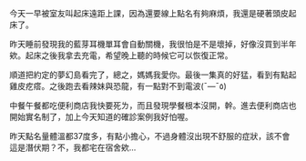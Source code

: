 今天一早被室友叫起床遠距上課，因為還要線上點名有夠麻煩，我還是硬著頭皮起床了。

昨天睡前發現我的藍芽耳機單耳會自動關機，我很怕是不是壞掉，好像沒買到半年欸。起床之後我拿去充電，希望晚上聽的時候它可以恢復正常。

順道把約定的夢幻島看完了，總之，媽媽我愛你。最後一集真的好猛，看到有點起雞皮疙瘩。之後跑去看辣妹與恐龍，有一點對不到電波(¯―¯٥)

中餐午餐都吃便利商店我快要死ㄌ，而且發現學餐根本沒開，幹。進去便利商店也開始實名制了，加上今天知道的確診案例我好怕喔。

昨天點名量體溫都37度多，有點小擔心，不過身體沒出現不舒服的症狀，該不會這是潛伏期？不，我都宅在宿舍欸...
<!-- ##{"timestamp":1621427940}## -->